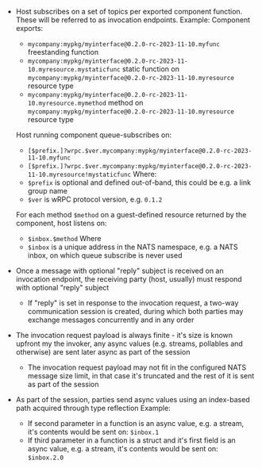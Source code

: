 - Host subscribes on a set of topics per exported component function. These will be referred to as invocation endpoints.
  Example:
    Component exports:
    - `mycompany:mypkg/myinterface@0.2.0-rc-2023-11-10.myfunc` freestanding function
    - `mycompany:mypkg/myinterface@0.2.0-rc-2023-11-10.myresource.mystaticfunc` static function on `mycompany:mypkg/myinterface@0.2.0-rc-2023-11-10.myresource` resource type
    - `mycompany:mypkg/myinterface@0.2.0-rc-2023-11-10.myresource.mymethod` method on `mycompany:mypkg/myinterface@0.2.0-rc-2023-11-10.myresource` resource type

    Host running component queue-subscribes on:
    - `[$prefix.]?wrpc.$ver.mycompany:mypkg/myinterface@0.2.0-rc-2023-11-10.myfunc`
    - `[$prefix.]?wrpc.$ver.mycompany:mypkg/myinterface@0.2.0-rc-2023-11-10.myresource!mystaticfunc`
    Where:
    - `$prefix` is optional and defined out-of-band, this could be e.g. a link group name
    - `$ver` is wRPC protocol version, e.g. `0.1.2`

    For each method `$method` on a guest-defined resource returned by the component, host listens on:
    - `$inbox.$method`
    Where
    - `$inbox` is a unique address in the NATS namespace, e.g. a NATS inbox, on which queue subscribe is never used

- Once a message with optional "reply" subject is received on an invocation endpoint, the receiving party (host, usually) must respond with optional "reply" subject
    - If "reply" is set in response to the invocation request, a two-way communication session is created, during which both parties may exchange messages concurrently and in any order

- The invocation request payload is always finite - it's size is known upfront my the invoker, any async values (e.g. streams, pollables and otherwise) are sent later async as part of the session
    - The invocation request payload may not fit in the configured NATS message size limit, in that case it's truncated and the rest of it is sent as part of the session

- As part of the session, parties send async values using an index-based path acquired through type reflection
  Example:
    - If second parameter in a function is an async value, e.g. a stream, it's contents would be sent on: `$inbox.1`
    - If third parameter in a function is a struct and it's first field is an async value, e.g. a stream, it's contents would be sent on: `$inbox.2.0`
